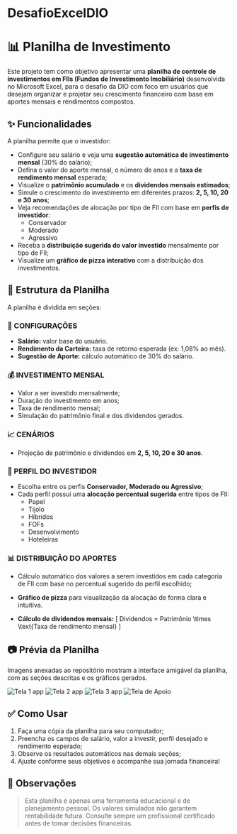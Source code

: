 # DesafioExcelDIO

# 📊 Planilha de Investimento

Este projeto tem como objetivo apresentar uma **planilha de controle de investimentos em FIIs (Fundos de Investimento Imobiliário)** desenvolvida no Microsoft Excel, para o desafio da DIO com foco em usuários que desejam organizar e projetar seu crescimento financeiro com base em aportes mensais e rendimentos compostos.

## ✨ Funcionalidades

A planilha permite que o investidor:

- Configure seu salário e veja uma **sugestão automática de investimento mensal** (30% do salário);
- Defina o valor do aporte mensal, o número de anos e a **taxa de rendimento mensal** esperada;
- Visualize o **patrimônio acumulado** e os **dividendos mensais estimados**;
- Simule o crescimento do investimento em diferentes prazos: **2, 5, 10, 20 e 30 anos**;
- Veja recomendações de alocação por tipo de FII com base em **perfis de investidor**:
  - Conservador
  - Moderado
  - Agressivo
- Receba a **distribuição sugerida do valor investido** mensalmente por tipo de FII;
- Visualize um **gráfico de pizza interativo** com a distribuição dos investimentos.

## 📂 Estrutura da Planilha

A planilha é dividida em seções:

### 🔧 CONFIGURAÇÕES
- **Salário:** valor base do usuário.
- **Rendimento da Carteira:** taxa de retorno esperada (ex: 1,08% ao mês).
- **Sugestão de Aporte:** cálculo automático de 30% do salário.

### 💰 INVESTIMENTO MENSAL
- Valor a ser investido mensalmente;
- Duração do investimento em anos;
- Taxa de rendimento mensal;
- Simulação do patrimônio final e dos dividendos gerados.

### 📈 CENÁRIOS
- Projeção de patrimônio e dividendos em **2, 5, 10, 20 e 30 anos**.

### 🧠 PERFIL DO INVESTIDOR
- Escolha entre os perfis **Conservador, Moderado ou Agressivo**;
- Cada perfil possui uma **alocação percentual sugerida** entre tipos de FII:
  - Papel
  - Tijolo
  - Híbridos
  - FOFs
  - Desenvolvimento
  - Hoteleiras

### 📊 DISTRIBUIÇÃO DO APORTES
- Cálculo automático dos valores a serem investidos em cada categoria de FII com base no percentual sugerido do perfil escolhido;
- **Gráfico de pizza** para visualização da alocação de forma clara e intuitiva.

- **Cálculo de dividendos mensais:**
  \[
  Dividendos = Patrimônio \times \text{Taxa de rendimento mensal}
  \]

## 📷 Prévia da Planilha

Imagens anexadas ao repositório mostram a interface amigável da planilha, com as seções descritas e os gráficos gerados.

![Tela 1 app](https://github.com/user-attachments/assets/27fade4a-596b-447b-9a6b-6dfa4673c1e2)
![Tela 2 app](https://github.com/user-attachments/assets/28145a1f-726d-41dd-be01-3366da8cdbe7)
![Tela 3 app](https://github.com/user-attachments/assets/7c5b5fd2-082d-4575-a6ce-3ababc80135a)
![Tela de Apoio](https://github.com/user-attachments/assets/1d52a0db-8691-41a0-8307-1b7e72cf69fa)

## ✅ Como Usar

1. Faça uma cópia da planilha para seu computador;
2. Preencha os campos de salário, valor a investir, perfil desejado e rendimento esperado;
3. Observe os resultados automáticos nas demais seções;
4. Ajuste conforme seus objetivos e acompanhe sua jornada financeira!

## 📌 Observações

> Esta planilha é apenas uma ferramenta educacional e de planejamento pessoal. Os valores simulados não garantem rentabilidade futura. Consulte sempre um profissional certificado antes de tomar decisões financeiras.
